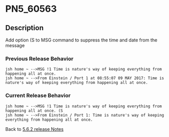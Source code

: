 # PN5_60563

<PageHeader />

## Description

Add option (S to MSG command to suppress the time and date from the message

### Previous Release Behavior

```
jsh home ~ -->MSG !1 Time is nature's way of keeping everything from happening all at once.
jsh home ~ -->From Einstein / Port 1 at 08:55:07 09 MAY 2017: Time is nature's way of keeping everything from happening all at once.
```

### Current Release Behavior

```
jsh home ~ -->MSG !1 Time is nature's way of keeping everything from happening all at once. (S
jsh home ~ -->From Einstein / Port 1: Time is nature's way of keeping everything from happening all at once.
```

Back to [5.6.2 release Notes](./../README.md)
